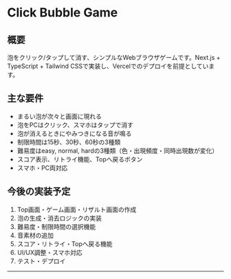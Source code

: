 # Click Bubble Game

## 概要
泡をクリック/タップして消す、シンプルなWebブラウザゲームです。Next.js + TypeScript + Tailwind CSSで実装し、Vercelでのデプロイを前提としています。

## 主な要件
- まるい泡が次々と画面に現れる
- 泡をPCはクリック、スマホはタップで消す
- 泡が消えるときにやみつきになる音が鳴る
- 制限時間は15秒、30秒、60秒の3種類
- 難易度はeasy, normal, hardの3種類（色・出現頻度・同時出現数が変化）
- スコア表示、リトライ機能、Topへ戻るボタン
- スマホ・PC両対応

## 今後の実装予定
1. Top画面・ゲーム画面・リザルト画面の作成
2. 泡の生成・消去ロジックの実装
3. 難易度・制限時間の選択機能
4. 音素材の追加
5. スコア・リトライ・Topへ戻る機能
6. UI/UX調整・スマホ対応
7. テスト・デプロイ

---
